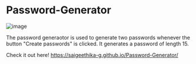 # Password-Generator
![image](https://user-images.githubusercontent.com/79441278/182858868-9a4bd65f-800a-4b87-9c23-e512c1371e1c.png)

The password generaotor is used to generate two passwords whenever the button "Create passwords" is clicked. It generates a password of length 15.

Check it out here!
https://saigeethika-g.github.io/Password-Generator/
